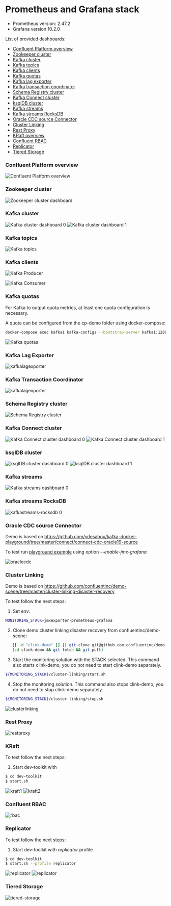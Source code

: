 # Prometheus and Grafana stack

- Prometheus version: 2.47.2
- Grafana version 10.2.0

List of provided dashboards:

 - [Confluent Platform overview](https://github.com/confluentinc/jmx-monitoring-stacks/blob/main/jmxexporter-prometheus-grafana/README.md#confluent-platform-overview)
 - [Zookeeper cluster](https://github.com/confluentinc/jmx-monitoring-stacks/blob/main/jmxexporter-prometheus-grafana/README.md#zookeeper-cluster)
 - [Kafka cluster](https://github.com/confluentinc/jmx-monitoring-stacks/blob/main/jmxexporter-prometheus-grafana/README.md#kafka-cluster)
 - [Kafka topics](https://github.com/confluentinc/jmx-monitoring-stacks/blob/main/jmxexporter-prometheus-grafana/README.md#kafka-topics)
 - [Kafka clients](https://github.com/confluentinc/jmx-monitoring-stacks/blob/main/jmxexporter-prometheus-grafana/README.md#kafka-clients)
 - [Kafka quotas](https://github.com/confluentinc/jmx-monitoring-stacks/blob/main/jmxexporter-prometheus-grafana/README.md#kafka-quotas)
 - [Kafka lag exporter](https://github.com/confluentinc/jmx-monitoring-stacks/blob/main/jmxexporter-prometheus-grafana/README.md#kafka-lag-exporter)
 - [Kafka transaction coordinator](https://github.com/confluentinc/jmx-monitoring-stacks/blob/main/jmxexporter-prometheus-grafana/README.md#kafka-transaction-coordinator)
 - [Schema Registry cluster](https://github.com/confluentinc/jmx-monitoring-stacks/blob/main/jmxexporter-prometheus-grafana/README.md#schema-registry-cluster)
 - [Kafka Connect cluster](https://github.com/confluentinc/jmx-monitoring-stacks/blob/main/jmxexporter-prometheus-grafana/README.md#kafka-connect-cluster)
 - [ksqlDB cluster](https://github.com/confluentinc/jmx-monitoring-stacks/blob/main/jmxexporter-prometheus-grafana/README.md#ksqldb-cluster)
 - [Kafka streams](https://github.com/confluentinc/jmx-monitoring-stacks/blob/main/jmxexporter-prometheus-grafana/README.md#kafka-streams)
 - [Kafka streams RocksDB](https://github.com/confluentinc/jmx-monitoring-stacks/blob/main/jmxexporter-prometheus-grafana/README.md#kafka-streams-rocksdb)
 - [Oracle CDC source Connector](https://github.com/confluentinc/jmx-monitoring-stacks/blob/main/jmxexporter-prometheus-grafana/README.md#oracle-cdc-source-connector)
 - [Cluster Linking](https://github.com/confluentinc/jmx-monitoring-stacks/blob/main/jmxexporter-prometheus-grafana/README.md#cluster-linking)
 - [Rest Proxy](https://github.com/confluentinc/jmx-monitoring-stacks/blob/main/jmxexporter-prometheus-grafana/README.md#rest-proxy)
 - [KRaft overview](https://github.com/confluentinc/jmx-monitoring-stacks/blob/main/jmxexporter-prometheus-grafana/README.md#kraft)
 - [Confluent RBAC](https://github.com/confluentinc/jmx-monitoring-stacks/blob/main/jmxexporter-prometheus-grafana/README.md#rbac)
 - [Replicator](https://github.com/confluentinc/jmx-monitoring-stacks/blob/main/jmxexporter-prometheus-grafana/README.md#replicator)
 - [Tiered Storage](https://github.com/confluentinc/jmx-monitoring-stacks/blob/main/jmxexporter-prometheus-grafana/README.md#tiered-storage)

### Confluent Platform overview

![Confluent Platform overview](img/confluent-platform-overview.png)

### Zookeeper cluster

![Zookeeper cluster dashboard](img/zookeeper-cluster.png)

### Kafka cluster

![Kafka cluster dashboard 0](img/kafka-cluster-0.png)
![Kafka cluster dashboard 1](img/kafka-cluster-1.png)

### Kafka topics

![Kafka topics](img/kafka-topics.png)

### Kafka clients

![Kafka Producer](img/kafka-producer.png)

![Kafka Consumer](img/kafka-consumer.png)

### Kafka quotas

For Kafka to output quota metrics, at least one quota configuration is necessary.

A quota can be configured from the cp-demo folder using docker-compose:
```bash
docker-compose exec kafka1 kafka-configs --bootstrap-server kafka1:12091 --alter --add-config 'producer_byte_rate=10000,consumer_byte_rate=30000,request_percentage=0.2' --entity-type users --entity-name unknown --entity-type clients --entity-name unknown
```

![Kafka quotas](img/kafka-quotas.png)

### Kafka Lag Exporter

![kafkalagexporter](img/kafka-lag-exporter.png)

### Kafka Transaction Coordinator

![kafkalagexporter](img/kafka-transaction-coordinator.png)


### Schema Registry cluster

![Schema Registry cluster](img/schema-registry-cluster.png)

### Kafka Connect cluster

![Kafka Connect cluster dashboard 0](img/kafka-connect-cluster-0.png)
![Kafka Connect cluster dashboard 1](img/kafka-connect-cluster-1.png)

### ksqlDB cluster

![ksqlDB cluster dashboard 0](img/ksqldb-cluster-0.png)
![ksqlDB cluster dashboard 1](img/ksqldb-cluster-1.png)

### Kafka streams

![Kafka streams dashboard 0](img/kafka-streams.png)

### Kafka streams RocksDB 

![kafkastreams-rocksdb 0](img/kafkastreams-rocksdb.png)

### Oracle CDC source Connector

Demo is based on https://github.com/vdesabou/kafka-docker-playground/tree/master/connect/connect-cdc-oracle19-source

To test run [playground example](https://github.com/vdesabou/kafka-docker-playground/tree/master/connect/connect-cdc-oracle19-source) using option _--enable-jmx-grafana_

![oraclecdc](img/oraclecdc.jpg)


### Cluster Linking

Demo is based on https://github.com/confluentinc/demo-scene/tree/master/cluster-linking-disaster-recovery

To test follow the next steps:

1. Set env:
 ```bash
MONITORING_STACK=jmxexporter-prometheus-grafana
 ```
2. Clone demo cluster linking disaster recovery from confluentinc/demo-scene:
```bash
   [[ -d "clink-demo" ]] || git clone git@github.com:confluentinc/demo-scene.git clink-demo
   (cd clink-demo && git fetch && git pull)
   ```
3. Start the monitoring solution with the STACK selected. This command also starts clink-demo, you do not need to start clink-demo separately.

```bash
${MONITORING_STACK}/cluster-linking/start.sh
``` 

4. Stop the monitoring solution. This command also stops clink-demo, you do not need to stop clink-demo separately.

```bash
${MONITORING_STACK}/cluster-linking/stop.sh
```

![clusterlinking](img/clusterlinking.png)


### Rest Proxy

![restproxy](img/rest-proxy.png)

### KRaft

To test follow the next steps:

1. Start dev-toolkit with

```bash
$ cd dev-toolkit
$ start.sh
```

![kraft1](img/kraft_1.png)
![kraft2](img/kraft_2.png)


### Confluent RBAC

![rbac](img/rbac.png)

### Replicator 

To test follow the next steps:

1. Start dev-toolkit with _replicator_ profile

```bash
$ cd dev-toolkit
$ start.sh --profile replicator
```

![replicator](img/replicator_1.png)
![replicator](img/replicator_2.png)


### Tiered Storage
![tiered-storage](img/tiered-storage.png)